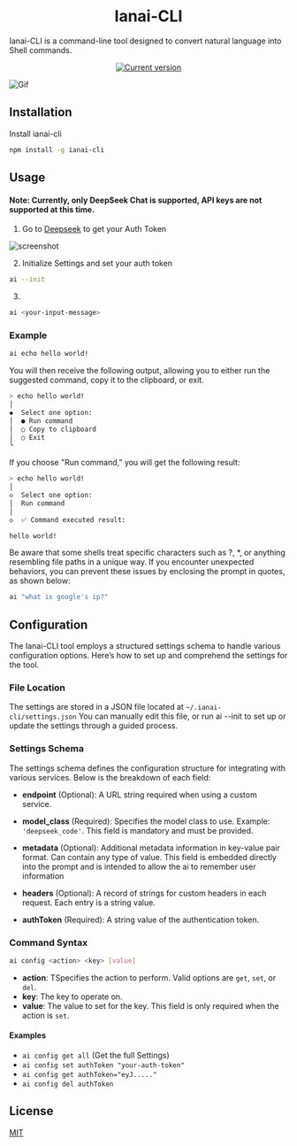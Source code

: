 
<h1 align="center" id="title">Ianai-CLI</h1>

<p id="description">Ianai-CLI is a command-line tool designed to convert natural language into Shell commands.</p>

<p align="center">
   <a href="https://www.npmjs.com/package/ianai-cli"><img src="https://img.shields.io/npm/v/ianai-cli" alt="Current version"></a>
</p>


<img  src="https://github.com/user-attachments/assets/5ddc242c-c974-4935-8f61-4679133c3878" alt="Gif" />


## Installation

Install ianai-cli
```bash
npm install -g ianai-cli
```



## Usage

#### Note: Currently, only DeepSeek Chat is supported, API keys are not supported at this time.

1. Go to [Deepseek](https://chat.deepseek.com/) to get your Auth Token

![screenshot](https://github.com/user-attachments/assets/b4cd8f5c-e205-4742-8e11-e1d08d68ddc2)


2. Initialize Settings and set your auth token
```bash
ai --init
```

3. 
```bash
ai <your-input-message>
```

### Example

```bash
ai echo hello world!
```
You will then receive the following output, allowing you to either run the suggested command, copy it to the clipboard, or exit.

```bash
> echo hello world!
│
◆  Select one option:
│  ● Run command
│  ○ Copy to clipboard
│  ○ Exit
└
```
If you choose "Run command," you will get the following result:
```bash
> echo hello world!
│
◇  Select one option:
│  Run command
│
◇  ✅ Command executed result:

hello world!

```
Be aware that some shells treat specific characters such as ?, *, or anything resembling file paths in a unique way. If you encounter unexpected behaviors, you can prevent these issues by enclosing the prompt in quotes, as shown below:
```bash
ai "what is google's ip?"
```
## Configuration

The Ianai-CLI tool employs a structured settings schema to handle various configuration options. Here’s how to set up and comprehend the settings for the tool.

### File Location
The settings are stored in a JSON file located at `~/.ianai-cli/settings.json` You can manually edit this file, or run ai --init to set up or update the settings through a guided process.

### Settings Schema

The settings schema defines the configuration structure for integrating with various services. Below is the breakdown of each field:

- **endpoint** (Optional): A URL string required when using a custom service.
  
- **model_class** (Required): Specifies the model class to use. Example: `'deepseek_code'`. This field is mandatory and must be provided.

- **metadata** (Optional): Additional metadata information in key-value pair format. Can contain any type of value. This field is embedded directly into the prompt and is intended to allow the ai to remember user information

- **headers** (Optional): A record of strings for custom headers in each request. Each entry is a string value.

- **authToken** (Required): A string value of the authentication token.

### Command Syntax
 
```bash
ai config <action> <key> [value]
```
 - **action**: TSpecifies the action to perform. Valid options are `get`, `set`, or `del`.
 - **key**: The key to operate on.
 - **value**: The value to set for the key. This field is only required when the action is `set`.
  
####  Examples
- `ai config get all` (Get the full Settings)
- `ai config set authToken "your-auth-token" `
- `ai config get authToken="eyJ....."`
- `ai config del authToken`



## License

[MIT]("https://choosealicense.com/licenses/mit/")

